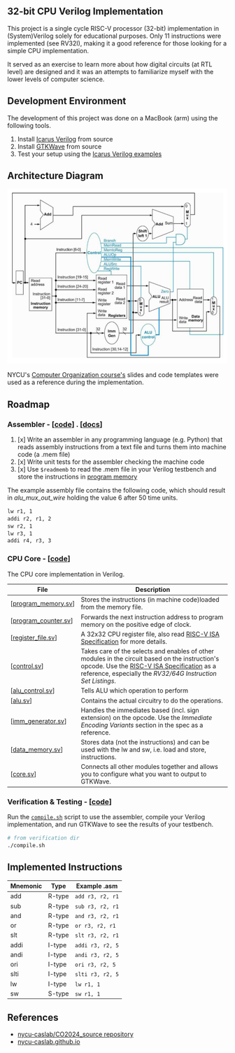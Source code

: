 ## 32-bit CPU Verilog Implementation

This project is a single cycle RISC-V processor (32-bit) implementation in (System)Verilog solely for educational purposes. Only 11 instructions were implemented (see RV32I), making it a good reference for those looking for a simple CPU implementation.

It served as an exercise to learn more about how digital circuits (at RTL level) are designed and it was an attempts to familiarize myself with the lower levels of computer science.

## Development Environment 

The development of this project was done on a MacBook (arm) using the following tools.

1. Install [Icarus Verilog](https://github.com/steveicarus/iverilog) from source
2. Install [GTKWave](https://github.com/gtkwave/gtkwave) from source
3. Test your setup using the [Icarus Verilog examples](https://steveicarus.github.io/iverilog/usage/gtkwave.html)

## Architecture Diagram

<p align="center">
<img src="./docs/resources/diagram.png" width="600"/>
</p>

NYCU's [Computer Organization course's](https://people.cs.nycu.edu.tw/~ttyeh/course/2024_Spring/CS10014/outline.html) slides and code templates were used as a reference during the implementation.

## Roadmap

### Assembler - [[code](./src/assembler/)] . [[docs](./docs/assembler.md)]

1. [x] Write an assembler in any programming language (e.g. Python) that reads assembly instructions from a text file and turns them into machine code (a .mem file) 
2. [x] Write unit tests for the assembler checking the machine code
3. [x] Use `$readmemb` to read the .mem file in your Verilog testbench and store the instructions in [program memory](./src/core/program_memory.sv)

The example assembly file contains the following code, which should result in *alu_mux_out_wire* holding the value 6 after 50 time units.

```sh
lw r1, 1
addi r2, r1, 2 
sw r2, 1
lw r3, 1
addi r4, r3, 3
```

### CPU Core - [[code](./src/core/)]

The CPU core implementation in Verilog.

| File  | Description | 
| ------------- | --------------| 
|    [[program_memory.sv](./src/core/program_memory.sv)]       |  Stores the instructions (in machine code)loaded from the memory file. | 
|    [[program_counter.sv](./src/core/program_counter.sv)]     |  Forwards the next instruction address to program memory on the positive edge of clock. | 
|    [[register_file.sv](./src/core/register_file.sv)]     | A 32x32 CPU register file, also read [RISC-V ISA Specification](https://riscv.org/technical/specifications/) for more details.  | 
|    [[control.sv](./src/core/control.sv)]     | Takes care of the selects and enables of other modules in the circuit based on the instruction's opcode. Use the [RISC-V ISA Specification](https://riscv.org/technical/specifications/) as a reference, especially the *RV32/64G Instruction Set Listings*. | 
|     [[alu_control.sv](./src/core/alu_control.sv)]  | Tells ALU which operation to perform | 
|      [[alu.sv](./src/core/alu.sv)]   |  Contains the actual circuitry to do the operations. | 
|       [[imm_generator.sv](./src/core/imm_generator.sv)]  | Handles the immediates based (incl. sign extension) on the opcode. Use the *Immediate Encoding Variants* section in the spec as a reference. | 
|    [[data_memory.sv](./src/core/data_memory.sv)]     |  Stores data (not the instructions) and can be used with the lw and sw, i.e. load and store, instructions. | 
|     [[core.sv](./src/core/core.sv)]    |  Connects all other modules together and allows you to configure what you want to output to GTKWave. | 

### Verification & Testing - [[code](./src/verifcation/)]

Run the  [`compile.sh`](./src/verifcation/compile.sh) script to use the assembler, compile your Verilog implementation, and run GTKWave to see the results of your testbench.

```sh
# from verification dir
./compile.sh
```

## Implemented Instructions

| Mnemonic      | Type          | Example .asm   |
| ------------- | --------------|----------------|
|    add        |  R-type       | `add r3, r2, r1` |
|    sub        |  R-type       | `sub r3, r2, r1` |
|    and        |  R-type       | `and r3, r2, r1` |
|    or         |  R-type       | `or r3, r2, r1`  |
|    slt        |  R-type       | `slt r3, r2, r1` |
|    addi       |  I-type       | `addi r3, r2, 5` |
|    andi       |  I-type       | `andi r3, r2, 5` |
|    ori        |  I-type       | `ori r3, r2, 5`  |
|    slti       |  I-type       | `slti r3, r2, 5` |
|    lw         |  I-type       | `lw r1, 1`       |
|    sw         |  S-type       | `sw r1, 1`       |

## References

- [nycu-caslab/CO2024_source repository](https://github.com/nycu-caslab/CO2024_source/tree/main)
- [nycu-caslab.github.io](https://nycu-caslab.github.io/CO2024/index.html)
